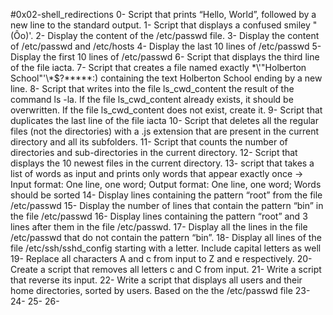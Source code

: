 #0x02-shell_redirections
0- Script that prints “Hello, World”, followed by a new line to the standard output.
1- Script that displays a confused smiley "(Ôo)'.
2- Display the content of the /etc/passwd file.
3- Display the content of /etc/passwd and /etc/hosts
4- Display the last 10 lines of /etc/passwd
5- Display the first 10 lines of /etc/passwd
6- Script that displays the third line of the file iacta.
7- Script that creates a file named exactly \*\\'"Holberton School"\'\\*$\?\*\*\*\*\*:) containing the text Holberton School ending by a new line.
8- Script that writes into the file ls_cwd_content the result of the command ls -la. If the file ls_cwd_content already exists, it should be overwritten. If the file ls_cwd_content does not exist, create it.
9- Script that duplicates the last line of the file iacta
10- Script that deletes all the regular files (not the directories) with a .js extension that are present in the current directory and all its subfolders.
11- Script that counts the number of directories and sub-directories in the current directory.
12- Script that displays the 10 newest files in the current directory.
13- script that takes a list of words as input and prints only words that appear exactly once -> Input format: One line, one word; Output format: One line, one word; Words should be sorted
14- Display lines containing the pattern “root” from the file /etc/passwd
15- Display the number of lines that contain the pattern “bin” in the file /etc/passwd
16- Display lines containing the pattern “root” and 3 lines after them in the file /etc/passwd.
17- Display all the lines in the file /etc/passwd that do not contain the pattern “bin”.
18- Display all lines of the file /etc/ssh/sshd_config starting with a letter. Include capital letters as well
19- Replace all characters A and c from input to Z and e respectively.
20- Create a script that removes all letters c and C from input.
21- Write a script that reverse its input.
22- Write a script that displays all users and their home directories, sorted by users. Based on the the /etc/passwd file
23-
24-
25-
26-

